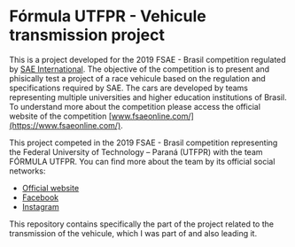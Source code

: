 # Fórmula UTFPR - Vehicule transmission project
This is a project developed for the 2019 FSAE - Brasil competition regulated by [SAE International](https://www.sae.org/). The objective of the competition is to present and phisically test a project of a race vehicule based on the regulation and specifications required by SAE. The cars are developed by teams representing multiple universities and higher education institutions of Brasil. To understand more about the competition please access the official website of the competition [www.fsaeonline.com/](https://www.fsaeonline.com/).

This project competed in the 2019 FSAE - Brasil competition representing the Federal University of Technology – Paraná (UTFPR) with the team FÓRMULA UTFPR. You can find more about the team by its official social networks:

- [Official website](http://formulautfpr.com.br/)
- [Facebook](https://www.facebook.com/FormulaUTFPR)
- [Instagram](https://www.instagram.com/formulautfpr/)


This repository contains specifically the part of the project related to the transmission of the vehicule, which I was part of and also leading it.
